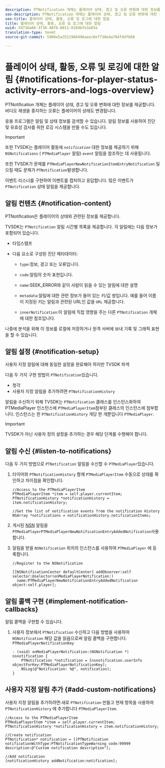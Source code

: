 ```yaml
---
description: PTNotification 개체는 플레이어 상태, 경고 및 오류 변화에 대한 정보를 제공합니다. 비디오 재생을 중지하는 오류는 플레이어의 상태도 변경됩니다.
seo-description: PTNotification 개체는 플레이어 상태, 경고 및 오류 변화에 대한 정보를 제공합니다. 비디오 재생을 중지하는 오류는 플레이어의 상태도 변경됩니다.
seo-title: 플레이어 상태, 활동, 오류 및 로그에 대한 알림
title: 플레이어 상태, 활동, 오류 및 로그에 대한 알림
uuid: 59716a66-3736-4076-8011-8104bfe3a83a
translation-type: tm+mt
source-git-commit: 5908e5a3521966496aeec0ef730e4a704fddfb68

---
```



# 플레이어 상태, 활동, 오류 및 로깅에 대한 알림 {#notifications-for-player-status-activity-errors-and-logs-overview}

PTNotification 개체는 플레이어 상태, 경고 및 오류 변화에 대한 정보를 제공합니다. 비디오 재생을 중지하는 오류는 플레이어의 상태도 변경됩니다.

응용 프로그램은 알림 및 상태 정보를 검색할 수 있습니다. 알림 정보를 사용하여 진단 및 유효성 검사를 위한 로깅 시스템을 만들 수도 있습니다.

>[!IMPORTANT]
>
>또한 TVSDK는 플레이어 활동에 *`notification`* 대한 정보를 제공하기 위해 `NSNotifications` ( `PTMediaPlayer` 알림) *`event`* 알림을 참조하는 데 사용됩니다.

또한 TVSDK가 문제를 `PTMediaPlayerNewNotificationItemEntryNotification` 일으킬 때도 문제가 `PTNotification`발생합니다.

이벤트 리스너를 구현하여 이벤트를 캡처하고 응답합니다. 많은 이벤트가 `PTNotification` 상태 알림을 제공합니다.

## 알림 컨텐츠 {#notification-content}

PTNotification은 플레이어의 상태와 관련된 정보를 제공합니다.

TVSDK는 `PTNotification` 알림 시간별 목록을 제공합니다. 각 알림에는 다음 정보가 포함되어 있습니다.

* 타임스탬프
* 다음 요소로 구성된 진단 메타데이터:

   * `type`:정보, 경고 또는 오류입니다.
   * `code`:알림의 숫자 표현입니다.
   * `name`:SEEK_ERROR와 같이 사람이 읽을 수 있는 알림에 대한 설명
   * `metadata`:알림에 대한 관련 정보가 들어 있는 키/값 쌍입니다. 예를 들어 이름이 지정된 키는 알림과 관련된 URL인 값을 `URL` 제공합니다.

   * `innerNotification`:이 알림에 직접 영향을 주는 다른 `PTNotification` 개체에 대한 참조입니다.

나중에 분석을 위해 이 정보를 로컬에 저장하거나 원격 서버에 보내 기록 및 그래픽 표현을 할 수 있습니다.

## 알림 설정 {#notification-setup}

사용자 지정 알림에 대해 동일한 설정을 완료해야 하지만 TVSDK 파섹

다음 두 가지 구현 방법이 `PTNotification`있습니다.

* 청각
* 사용자 지정 알림을 추가하려면 `PTNotificationHistory`

알림을 수신하기 위해 TVSDK는 `PTNotification` 클래스를 인스턴스화하여 PTMediaPlayer 인스턴스에 `PTMediaPlayerItem`첨부된 클래스의 인스턴스에 첨부합니다. 인스턴스는 한 `PTNotificationHistory` 개당 한 개뿐입니다 `PTMediaPlayer`.

>[!IMPORTANT]
>
>TVSDK가 아닌 사용자 정의 설정을 추가하는 경우 해당 단계를 수행해야 합니다.

## 알림 수신 {#listen-to-notifications}

다음 두 가지 방법으로 `PTNotification` 알림을 수신할 수 `PTMediaPlayer`있습니다.

1. 타이머와 `PTNotificationHistory` 함께 `PTMediaPlayerItem` 수동으로 상태를 확인하고 차이점을 확인합니다.

   ```
   //Access to the PTMediaPlayerItem  
   PTMediaPlayerItem *item = self.player.currentItem; 
   PTNotificationHistory *notificationHistory = item.notificationHistory; 
   
   //Get the list of notification events from the notification History  
   NSArray *notifications = notificationHistory.notificationItems;
   ```

1. 게시된 [NSN](https://developer.apple.com/library/mac/%23documentation/Cocoa/Reference/Foundation/Classes/NSNotification_Class/Reference/Reference.html) 알림을 `PTMediaPlayerPTMediaPlayerNewNotificationEntryAddedNotification`사용합니다.
1. 알림을 받을 `NSNotification` 위치의 인스턴스를 사용하여 `PTMediaPlayer` 에 등록합니다.

   ```
   //Register to the NSNotification 
   
   [[NSNotificationCenter defaultCenter] addObserver:self selector:@selector(onMediaPlayerNotification:)  
     name:PTMediaPlayerNewNotificationEntryAddedNotification object:self.player];
   ```

## 알림 콜백 구현 {#implement-notification-callbacks}

알림 콜백을 구현할 수 있습니다.

1. 사용자 정보에서 `PTNotification` 수신하고 다음 방법을 사용하여 `NSNotification` 해당 값을 읽음으로써 알림 콜백을 구현합니다. `PTMediaPlayerNotificationKey`

   ```
   - (void) onMediaPlayerNotification:(NSNotification *) nsnotification { 
       PTNotification *notification = [nsnotification.userInfo objectForKey:PTMediaPlayerNotificationKey]; 
       NSLog(@"Notification: %@", notification); 
   }
   ```

## 사용자 지정 알림 추가 {#add-custom-notifications}

사용자 지정 알림을 추가하려면:새로 `PTNotification` 만들고 현재 항목을 사용하여 `PTNotificationHistory` 에 추가합니다 `PTMediaPlayerItem`.

```
//Access to the PTMediaPlayerItem  
PTMediaPlayerItem *item = self.player.currentItem; 
PTNotificationHistory *notificationHistory = item.notificationHistory; 
 
//Create notification 
PTNotification* notification = [[PTNotification notificationWithType:PTNotificationTypeWarning code:99999 description:@"Custom notification description"]; 
 
//Add notification 
[notificationHistory addNotification:notification];
```
